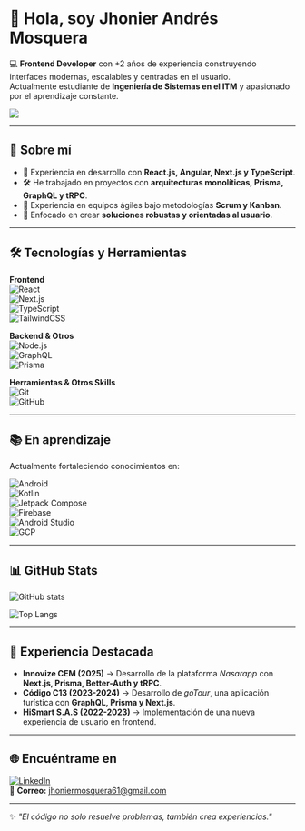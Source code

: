 # 👋 Hola, soy Jhonier Andrés Mosquera  

💻 **Frontend Developer** con +2 años de experiencia construyendo interfaces modernas, escalables y centradas en el usuario.  
Actualmente estudiante de **Ingeniería de Sistemas en el ITM** y apasionado por el aprendizaje constante.  

![](https://res.cloudinary.com/dk9ktxdpj/image/upload/v1759200264/Portafolio/eb50875a68b04b0480fa929af2c7547c_bcacmm.gif)

---

## 🚀 Sobre mí  
- 🎯 Experiencia en desarrollo con **React.js, Angular, Next.js y TypeScript**.  
- 🛠️ He trabajado en proyectos con **arquitecturas monolíticas, Prisma, GraphQL y tRPC**.  
- 🤝 Experiencia en equipos ágiles bajo metodologías **Scrum y Kanban**.  
- 🌱 Enfocado en crear **soluciones robustas y orientadas al usuario**.  

---

## 🛠️ Tecnologías y Herramientas  

**Frontend**  
![React](https://img.shields.io/badge/React-20232A?style=for-the-badge&logo=react&logoColor=61DAFB)  
![Next.js](https://img.shields.io/badge/Next.js-black?style=for-the-badge&logo=next.js)  
![TypeScript](https://img.shields.io/badge/TypeScript-007ACC?style=for-the-badge&logo=typescript&logoColor=white)  
![TailwindCSS](https://img.shields.io/badge/Tailwind-38B2AC?style=for-the-badge&logo=tailwind-css&logoColor=white)  

**Backend & Otros**  
![Node.js](https://img.shields.io/badge/Node.js-43853D?style=for-the-badge&logo=node.js&logoColor=white)  
![GraphQL](https://img.shields.io/badge/GraphQL-E10098?style=for-the-badge&logo=graphql&logoColor=white)  
![Prisma](https://img.shields.io/badge/Prisma-2D3748?style=for-the-badge&logo=prisma&logoColor=white)  

**Herramientas & Otros Skills**  
![Git](https://img.shields.io/badge/Git-F05032?style=for-the-badge&logo=git&logoColor=white)  
![GitHub](https://img.shields.io/badge/GitHub-181717?style=for-the-badge&logo=github)  

---

## 📚 En aprendizaje  

Actualmente fortaleciendo conocimientos en:  

![Android](https://img.shields.io/badge/Android-3DDC84?style=for-the-badge&logo=android&logoColor=white)  
![Kotlin](https://img.shields.io/badge/Kotlin-0095D5?style=for-the-badge&logo=kotlin&logoColor=white)  
![Jetpack Compose](https://img.shields.io/badge/Jetpack%20Compose-4285F4?style=for-the-badge&logo=jetpack-compose&logoColor=white)  
![Firebase](https://img.shields.io/badge/Firebase-FFCA28?style=for-the-badge&logo=firebase&logoColor=black)  
![Android Studio](https://img.shields.io/badge/Android%20Studio-3DDC84?style=for-the-badge&logo=android-studio&logoColor=white)  
![GCP](https://img.shields.io/badge/Google%20Cloud-4285F4?style=for-the-badge&logo=google-cloud&logoColor=white)  

---

## 📊 GitHub Stats  

![GitHub stats](https://github-readme-stats.vercel.app/api?username=jhonierdeveloper&show_icons=true&theme=radical)  

![Top Langs](https://github-readme-stats.vercel.app/api/top-langs/?username=jhonierdeveloper&layout=compact&theme=radical)  

---

## 📌 Experiencia Destacada  

- **Innovize CEM (2025)** → Desarrollo de la plataforma *Nasarapp* con **Next.js, Prisma, Better-Auth y tRPC**.  
- **Código C13 (2023-2024)** → Desarrollo de *goTour*, una aplicación turística con **GraphQL, Prisma y Next.js**.  
- **HiSmart S.A.S (2022-2023)** → Implementación de una nueva experiencia de usuario en frontend.  

---

## 🌐 Encuéntrame en  

[![LinkedIn](https://img.shields.io/badge/LinkedIn-JhonierDev-blue?style=for-the-badge&logo=linkedin)](https://www.linkedin.com/in/jhonierdev/)  
📧 **Correo:** [jhoniermosquera61@gmail.com](mailto:jhoniermosquera61@gmail.com)  

---

✨ *"El código no solo resuelve problemas, también crea experiencias."*  
